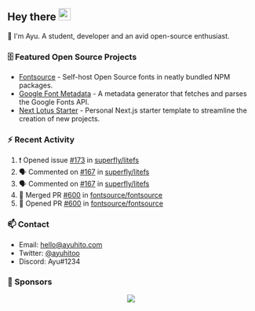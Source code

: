 ## Hey there <img src="https://media.giphy.com/media/hvRJCLFzcasrR4ia7z/giphy.gif" width="25" height="25">

📝 I'm Ayu. A student, developer and an avid open-source enthusiast.

### 🗄 Featured Open Source Projects

- [Fontsource](https://github.com/fontsource/fontsource) - Self-host Open Source fonts in neatly bundled NPM packages.
- [Google Font Metadata](https://github.com/fontsource/google-font-metadata) - A metadata generator that fetches and parses the Google Fonts API.
- [Next Lotus Starter](https://github.com/DecliningLotus/next-lotus-starter) - Personal Next.js starter template to streamline the creation of new projects.

### ⚡ Recent Activity

<!--START_SECTION:activity-->

1. ❗️ Opened issue [#173](https://github.com/superfly/litefs/issues/173) in [superfly/litefs](https://github.com/superfly/litefs)
2. 🗣 Commented on [#167](https://github.com/superfly/litefs/issues/167) in [superfly/litefs](https://github.com/superfly/litefs)
3. 🗣 Commented on [#167](https://github.com/superfly/litefs/issues/167) in [superfly/litefs](https://github.com/superfly/litefs)
4. 🎉 Merged PR [#600](https://github.com/fontsource/fontsource/pull/600) in [fontsource/fontsource](https://github.com/fontsource/fontsource)
5. 💪 Opened PR [#600](https://github.com/fontsource/fontsource/pull/600) in [fontsource/fontsource](https://github.com/fontsource/fontsource)
<!--END_SECTION:activity-->

### 📫 Contact

- Email: hello@ayuhito.com
- Twitter: [@ayuhitoo](https://twitter.com/ayuhitoo)
- Discord: Ayu#1234


### :sparkling_heart: Sponsors

<p align="center">
  <a href="https://cdn.jsdelivr.net/gh/ayuhito/ayuhito/sponsors.svg">
    <img src='https://cdn.jsdelivr.net/gh/ayuhito/ayuhito/sponsors.svg'/>
  </a>
</p>